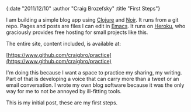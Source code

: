 {:date "2011/12/10" :author "Craig Brozefsky" :title "First Steps"}

I am building a simple blog app using
[Clojure](http://www.clojure.org) and [Noir](http://www.webnoir.org).
It runs from a git repo. Pages and posts are files I can edit in
[Emacs](http://www.gnu.org/s/emacs).  It runs on
[Heroku](http://www.heroku.com), who graciously provides free hosting
for small projects like this.

The entire site, content included, is available at:

[https://www.github.com/craigbro/practice](https://www.github.com/craigbro/practice)


I'm doing this because I want a space to practice my sharing, my
writing.  Part of that is developing a voice that can carry more than
a tweet or an email conversation.  I wrote my own blog software
because it was the only way for me to not be annoyed by ill-fitting
tools.

This is my initial post, these are my first steps.

